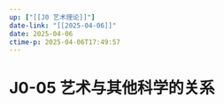 ```yaml
---
up: ["[[J0 艺术理论]]"]
date-link: "[[2025-04-06]]"
date: 2025-04-06
ctime-p: 2025-04-06T17:49:57
---
```


# J0-05 艺术与其他科学的关系
